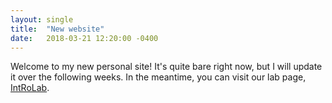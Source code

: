 ```yaml
---
layout: single
title:  "New website" 
date:   2018-03-21 12:20:00 -0400
---
```


Welcome to my new personal site! It's quite bare right now, but I will update it
over the following weeks.
In the meantime, you can visit our lab page,
[IntRoLab](http://introlab.3it.usherbrooke.ca).
